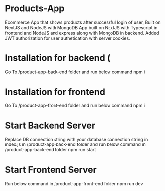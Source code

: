 # Products-App
Ecommerce App that shows products after successful login of user, Built on NextJS and NodeJS with MongoDB
App built on NextJS with Typescript in frontend and NodeJS and express along with MongoDB in backend.
Added JWT authorization for user authetication with server cookies.

# Installation for backend (
Go To /product-app-back-end folder and run below command
npm i

# Installation for frontend 
Go To /product-app-front-end folder and run below command
npm i

# Start Backend Server 
Replace DB connection string with your database connection string in index.js in /product-app-back-end folder and run below command in /product-app-back-end folder
npm run start

# Start Frontend Server 
Run below command in /product-app-front-end folder
npm run dev
